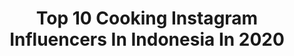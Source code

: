 ---
title: Top 10 Cooking Instagram Influencers In Indonesia In 2020
description: >-
  Find top cooking Instagram influencers in Indonesia in 2020. Most popular hashtags: #stayathome #food #yummy #royconutrimenu.
platform: Instagram
profiles:
  - username: "kingcempaka"
    fullname: >-
      Ida Ayu Rajarani Cempaka
    location: "Indonesia"
    followers: 56413
    engagement: 595
    commentsToLikes: 0.011332
    avatar: "https://scontent-cdt1-1.cdninstagram.com/v/t51.2885-19/s320x320/90636629_1294811874050020_4508262346946248704_n.jpg?_nc_ht=scontent-cdt1-1.cdninstagram.com&_nc_ohc=CKy8SvFmptcAX_bmnf9&oh=046f44f00310122d9b8a7ce52ef9726e&oe=5EB1E2AE"
    verified: false
    hashtags: "#bossbabe, #allbodiesarebeautiful"
  - username: "onyah.pingky"
    fullname: >-
      Inspirasi Rumah Peachy Pink
    location: "Indonesia"
    followers: 13211
    engagement: 627
    commentsToLikes: 0.116458
    avatar: "https://scontent-ams4-1.cdninstagram.com/v/t51.2885-19/s320x320/82622862_2938489189567034_54060431232204800_n.jpg?_nc_ht=scontent-ams4-1.cdninstagram.com&_nc_ohc=q41iGBZOBFMAX_YmSsc&oh=6ba0b95543a03b77bf6f070d75aef33e&oe=5EBA4FD8"
    verified: false
    hashtags: "#joojihoon, #tataruangrumah, #berbagi, #bedtime"
  - username: "putra99_____"
    fullname: >-
      putra pongsakorn
    location: "Indonesia"
    followers: 10899
    engagement: 1238
    commentsToLikes: 0.017321
    avatar: "https://scontent-ssn1-1.cdninstagram.com/v/t51.2885-19/s320x320/92243964_513174759351657_6026455375375499264_n.jpg?_nc_ht=scontent-ssn1-1.cdninstagram.com&_nc_ohc=HI7TBTyXjYYAX_sA-5g&oh=e5e946e0993f284c4be96e86bac28f46&oe=5EB64381"
    verified: false
    hashtags: "#pacar, #shoopetanamthr10m, #likeforlikealways, #likeaboss"
  - username: "zahracinta79"
    fullname: >-
      Zᴀʜʀᴀ Cɪɴᴛᴀ 79
    location: "Indonesia"
    followers: 26345
    engagement: 1869
    commentsToLikes: 0.015454
    avatar: "https://scontent-mxp1-1.cdninstagram.com/v/t51.2885-19/s320x320/84336414_125337238811509_4525427072075563008_n.jpg?_nc_ht=scontent-mxp1-1.cdninstagram.com&_nc_ohc=U4OHH_JQElAAX8s19bF&oh=08ba12e9eb83f8f4293045a941cd1a16&oe=5E9C01DD"
    verified: false
    hashtags: "#tiktokviral, #slowmotion, #slomo, #tiktokindo"
  - username: "dhora_kusumadewi"
    fullname: >-
      Dewi Dhora
    location: "Indonesia"
    followers: 39023
    engagement: 91
    commentsToLikes: 0.093326
    avatar: "https://scontent-ams4-1.cdninstagram.com/v/t51.2885-19/s320x320/73285216_3417258098348044_3592295042758213632_n.jpg?_nc_ht=scontent-ams4-1.cdninstagram.com&_nc_ohc=W3gUbytWWqcAX9C7-sx&oh=5d9c3edebeda3fe6aced4cd82f8a5b9f&oe=5EBC4CFB"
    verified: false
    hashtags: "#brownieskukus, #ukkwetradisyenel, #ukmotobiskuit, #bakingbareng140"
  - username: "ardellaryana"
    fullname: >-
      نور الهداية
    location: "Indonesia"
    followers: 1284421
    engagement: 414
    commentsToLikes: 0.008752
    avatar: "https://scontent-lhr8-1.cdninstagram.com/v/t51.2885-19/s320x320/90183706_550903338965774_4211934557282238464_n.jpg?_nc_ht=scontent-lhr8-1.cdninstagram.com&_nc_ohc=O8e-9UkqWAEAX8Lt3HJ&oh=51310caa0c2abdaa7690e4311afc3de6&oe=5EBA18A4"
    verified: true
    hashtags: "#solidaritiuntuksyria, #kitajagakita, #wintermissionsyria, #2020"
  - username: "dapur.pandamerah"
    fullname: >-
      Menu diet sehat ❤️ lost 20kg
    location: "Indonesia"
    followers: 41464
    engagement: 232
    commentsToLikes: 0.030918
    avatar: "https://scontent-ams4-1.cdninstagram.com/v/t51.2885-19/s320x320/55788470_563019040857296_6323147472755490816_n.jpg?_nc_ht=scontent-ams4-1.cdninstagram.com&_nc_ohc=UYv2sGSz7jwAX8-jEJH&oh=03fd97359fd6b81ad2b934783baf6f5a&oe=5EBBFF32"
    verified: false
    hashtags: "#resepudang, #resepsayur, #berasjagung, #rujak"
  - username: "gerrygirianza"
    fullname: >-
      Gerry Girianza
    location: "Indonesia"
    followers: 101733
    engagement: 222
    commentsToLikes: 0.020399
    avatar: "https://scontent-ams4-1.cdninstagram.com/v/t51.2885-19/s320x320/75491424_629820227837369_4472621011811958784_n.jpg?_nc_ht=scontent-ams4-1.cdninstagram.com&_nc_ohc=FJaodJT31yIAX9dKmxo&oh=e61405397f06a34b03421f1e983035b3&oe=5EBB92AD"
    verified: false
    hashtags: "#sensitiveexpertbypepsodent, #clickhousemelawai, #sudahkeclickhouse, #pedasgeneration"
  - username: "emihacikenz"
    fullname: >-
      emi
    location: "Indonesia"
    followers: 24518
    engagement: 271
    commentsToLikes: 0.443989
    avatar: "https://scontent-ams4-1.cdninstagram.com/v/t51.2885-19/s320x320/26068678_396738060739957_5572204545930428416_n.jpg?_nc_ht=scontent-ams4-1.cdninstagram.com&_nc_ohc=qHMvyXXJzNgAX8jptgo&oh=da1f64a444c77ae65d341d6fc710f22f&oe=5EBD8ECF"
    verified: false
    hashtags: "#sarangwalet, #wowkuliner, #meat, #life"
  - username: "mori_said"
    fullname: >-
      Mori Said Kitchen
    location: "Indonesia"
    followers: 184609
    engagement: 177
    commentsToLikes: 0.018964
    avatar: "https://scontent-ams4-1.cdninstagram.com/v/t51.2885-19/s320x320/37592390_1924294184275401_673621700042031104_n.jpg?_nc_ht=scontent-ams4-1.cdninstagram.com&_nc_ohc=AqPvxdZOmugAX-Xy-Lb&oh=16365bc549314789d28fdaa7fdf33fb1&oe=5EB6A997"
    verified: false
    hashtags: "#foodvideo, #ikangoreng, #gubahan, #foodiesfoodporn"
---